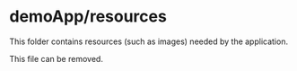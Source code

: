 # demoApp/resources

This folder contains resources (such as images) needed by the application. 

This file can be removed.
